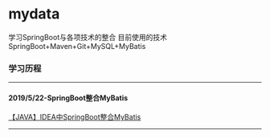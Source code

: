 # mydata
学习SpringBoot与各项技术的整合
目前使用的技术SpringBoot+Maven+Git+MySQL+MyBatis

### 学习历程
-----------------------------------------------------------------------------
#### 2019/5/22-SpringBoot整合MyBatis
[【JAVA】IDEA中SpringBoot整合MyBatis](https://blog.csdn.net/qq_33591903/article/details/90412080)

-----------------------------------------------------------------------------


